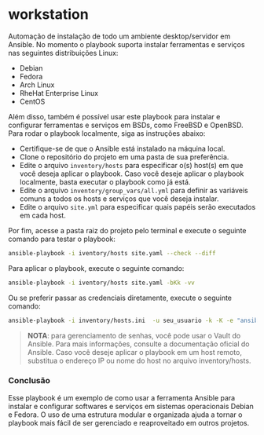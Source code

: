 # workstation
Automação de instalação de todo um ambiente desktop/servidor em Ansible. No momento o playbook suporta instalar ferramentas e serviços nas seguintes distribuições Linux:

* Debian
* Fedora
* Arch Linux
* RheHat Enterprise Linux
* CentOS

Além disso, também é possível usar este playbook para instalar e configurar ferramentas e serviços em BSDs, como FreeBSD e OpenBSD. Para rodar o playbook localmente, siga as instruções abaixo:

* Certifique-se de que o Ansible está instalado na máquina local.
* Clone o repositório do projeto em uma pasta de sua preferência.
* Edite o arquivo `inventory/hosts` para especificar o(s) host(s) em que você deseja aplicar o playbook. Caso você deseje aplicar o playbook localmente, basta executar o playbook como já está.
* Edite o arquivo `inventory/group_vars/all.yml` para definir as variáveis comuns a todos os hosts e serviços que você deseja instalar.
* Edite o arquivo `site.yml` para especificar quais papéis serão executados em cada host.

Por fim, acesse a pasta raiz do projeto pelo terminal e execute o seguinte comando para testar o playbook:

```bash
ansible-playbook -i iventory/hosts site.yaml --check --diff
```

Para aplicar o playbook, execute o seguinte comando:

```bash
ansible-playbook -i iventory/hosts site.yaml -bKk -vv
```
Ou se preferir passar as credenciais diretamente, execute o seguinte comando:

```bash
ansible-playbook -i inventory/hosts.ini  -u seu_usuario -k -K -e "ansible_become_pass=senha_do_usuario" site.yaml
```

> **NOTA**: para gerenciamento de senhas, você pode usar o Vault do Ansible. Para mais informações, consulte a documentação oficial do Ansible. Caso você deseje aplicar o playbook em um host remoto, substitua o endereço IP ou nome do host no arquivo inventory/hosts.

### Conclusão

Esse playbook é um exemplo de como usar a ferramenta Ansible para instalar e configurar softwares e serviços em sistemas operacionais Debian e Fedora. O uso de uma estrutura modular e organizada ajuda a tornar o playbook mais fácil de ser gerenciado e reaproveitado em outros projetos.